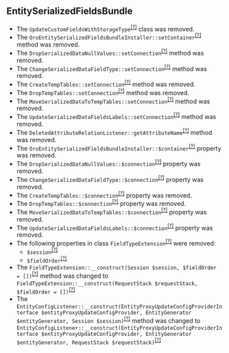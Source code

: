 EntitySerializedFieldsBundle
----------------------------
* The `UpdateCustomFieldsWithStorageType`<sup>[[?]](https://github.com/oroinc/OroEntitySerializedFieldsBundle/tree/5.1.0/Migrations/Schema/v1_0/UpdateCustomFieldsWithStorageType.php#L10 "Oro\Bundle\EntitySerializedFieldsBundle\Migrations\Schema\v1_0\UpdateCustomFieldsWithStorageType")</sup> class was removed.
* The `OroEntitySerializedFieldsBundleInstaller::setContainer`<sup>[[?]](https://github.com/oroinc/OroEntitySerializedFieldsBundle/tree/5.1.0/Migrations/Schema/OroEntitySerializedFieldsBundleInstaller.php#L21 "Oro\Bundle\EntitySerializedFieldsBundle\Migrations\Schema\OroEntitySerializedFieldsBundleInstaller::setContainer")</sup> method was removed.
* The `DropSerializedDataNullValues::setConnection`<sup>[[?]](https://github.com/oroinc/OroEntitySerializedFieldsBundle/tree/5.1.0/Migrations/Schema/v1_3/DropSerializedDataNullValues.php#L26 "Oro\Bundle\EntitySerializedFieldsBundle\Migrations\Schema\v1_3\DropSerializedDataNullValues::setConnection")</sup> method was removed.
* The `ChangeSerializedDataFieldType::setConnection`<sup>[[?]](https://github.com/oroinc/OroEntitySerializedFieldsBundle/tree/5.1.0/Migrations/Schema/v1_2/ChangeSerializedDataFieldType.php#L34 "Oro\Bundle\EntitySerializedFieldsBundle\Migrations\Schema\v1_2\ChangeSerializedDataFieldType::setConnection")</sup> method was removed.
* The `CreateTempTables::setConnection`<sup>[[?]](https://github.com/oroinc/OroEntitySerializedFieldsBundle/tree/5.1.0/Migrations/Schema/v1_2/CreateTempTables.php#L31 "Oro\Bundle\EntitySerializedFieldsBundle\Migrations\Schema\v1_2\CreateTempTables::setConnection")</sup> method was removed.
* The `DropTempTables::setConnection`<sup>[[?]](https://github.com/oroinc/OroEntitySerializedFieldsBundle/tree/5.1.0/Migrations/Schema/v1_2/DropTempTables.php#L25 "Oro\Bundle\EntitySerializedFieldsBundle\Migrations\Schema\v1_2\DropTempTables::setConnection")</sup> method was removed.
* The `MoveSerializedDataToTempTables::setConnection`<sup>[[?]](https://github.com/oroinc/OroEntitySerializedFieldsBundle/tree/5.1.0/Migrations/Schema/v1_2/MoveSerializedDataToTempTables.php#L32 "Oro\Bundle\EntitySerializedFieldsBundle\Migrations\Schema\v1_2\MoveSerializedDataToTempTables::setConnection")</sup> method was removed.
* The `UpdateSerializedDataFieldsLabels::setConnection`<sup>[[?]](https://github.com/oroinc/OroEntitySerializedFieldsBundle/tree/5.1.0/Migrations/Schema/v1_1/UpdateSerializedDataFieldsLabels.php#L21 "Oro\Bundle\EntitySerializedFieldsBundle\Migrations\Schema\v1_1\UpdateSerializedDataFieldsLabels::setConnection")</sup> method was removed.
* The `DeletedAttributeRelationListener::getAttributeName`<sup>[[?]](https://github.com/oroinc/OroEntitySerializedFieldsBundle/tree/5.1.0/EventListener/DeletedAttributeRelationListener.php#L18 "Oro\Bundle\EntitySerializedFieldsBundle\EventListener\DeletedAttributeRelationListener::getAttributeName")</sup> method was removed.
* The `OroEntitySerializedFieldsBundleInstaller::$container`<sup>[[?]](https://github.com/oroinc/OroEntitySerializedFieldsBundle/tree/5.1.0/Migrations/Schema/OroEntitySerializedFieldsBundleInstaller.php#L16 "Oro\Bundle\EntitySerializedFieldsBundle\Migrations\Schema\OroEntitySerializedFieldsBundleInstaller::$container")</sup> property was removed.
* The `DropSerializedDataNullValues::$connection`<sup>[[?]](https://github.com/oroinc/OroEntitySerializedFieldsBundle/tree/5.1.0/Migrations/Schema/v1_3/DropSerializedDataNullValues.php#L24 "Oro\Bundle\EntitySerializedFieldsBundle\Migrations\Schema\v1_3\DropSerializedDataNullValues::$connection")</sup> property was removed.
* The `ChangeSerializedDataFieldType::$connection`<sup>[[?]](https://github.com/oroinc/OroEntitySerializedFieldsBundle/tree/5.1.0/Migrations/Schema/v1_2/ChangeSerializedDataFieldType.php#L32 "Oro\Bundle\EntitySerializedFieldsBundle\Migrations\Schema\v1_2\ChangeSerializedDataFieldType::$connection")</sup> property was removed.
* The `CreateTempTables::$connection`<sup>[[?]](https://github.com/oroinc/OroEntitySerializedFieldsBundle/tree/5.1.0/Migrations/Schema/v1_2/CreateTempTables.php#L29 "Oro\Bundle\EntitySerializedFieldsBundle\Migrations\Schema\v1_2\CreateTempTables::$connection")</sup> property was removed.
* The `DropTempTables::$connection`<sup>[[?]](https://github.com/oroinc/OroEntitySerializedFieldsBundle/tree/5.1.0/Migrations/Schema/v1_2/DropTempTables.php#L23 "Oro\Bundle\EntitySerializedFieldsBundle\Migrations\Schema\v1_2\DropTempTables::$connection")</sup> property was removed.
* The `MoveSerializedDataToTempTables::$connection`<sup>[[?]](https://github.com/oroinc/OroEntitySerializedFieldsBundle/tree/5.1.0/Migrations/Schema/v1_2/MoveSerializedDataToTempTables.php#L30 "Oro\Bundle\EntitySerializedFieldsBundle\Migrations\Schema\v1_2\MoveSerializedDataToTempTables::$connection")</sup> property was removed.
* The `UpdateSerializedDataFieldsLabels::$connection`<sup>[[?]](https://github.com/oroinc/OroEntitySerializedFieldsBundle/tree/5.1.0/Migrations/Schema/v1_1/UpdateSerializedDataFieldsLabels.php#L16 "Oro\Bundle\EntitySerializedFieldsBundle\Migrations\Schema\v1_1\UpdateSerializedDataFieldsLabels::$connection")</sup> property was removed.
* The following properties in class `FieldTypeExtension`<sup>[[?]](https://github.com/oroinc/OroEntitySerializedFieldsBundle/tree/5.1.0/Form/Extension/FieldTypeExtension.php#L21 "Oro\Bundle\EntitySerializedFieldsBundle\Form\Extension\FieldTypeExtension")</sup> were removed:
   - `$session`<sup>[[?]](https://github.com/oroinc/OroEntitySerializedFieldsBundle/tree/5.1.0/Form/Extension/FieldTypeExtension.php#L21 "Oro\Bundle\EntitySerializedFieldsBundle\Form\Extension\FieldTypeExtension::$session")</sup>
   - `$fieldOrder`<sup>[[?]](https://github.com/oroinc/OroEntitySerializedFieldsBundle/tree/5.1.0/Form/Extension/FieldTypeExtension.php#L28 "Oro\Bundle\EntitySerializedFieldsBundle\Form\Extension\FieldTypeExtension::$fieldOrder")</sup>
* The `FieldTypeExtension::__construct(Session $session, $fieldOrder = [])`<sup>[[?]](https://github.com/oroinc/OroEntitySerializedFieldsBundle/tree/5.1.0/Form/Extension/FieldTypeExtension.php#L34 "Oro\Bundle\EntitySerializedFieldsBundle\Form\Extension\FieldTypeExtension")</sup> method was changed to `FieldTypeExtension::__construct(RequestStack $requestStack, $fieldOrder = [])`<sup>[[?]](https://github.com/oroinc/OroEntitySerializedFieldsBundle/tree/6.0.0-beta/Form/Extension/FieldTypeExtension.php#L27 "Oro\Bundle\EntitySerializedFieldsBundle\Form\Extension\FieldTypeExtension")</sup>
* The `EntityConfigListener::__construct(EntityProxyUpdateConfigProviderInterface $entityProxyUpdateConfigProvider, EntityGenerator $entityGenerator, Session $session)`<sup>[[?]](https://github.com/oroinc/OroEntitySerializedFieldsBundle/tree/5.1.0/EventListener/EntityConfigListener.php#L30 "Oro\Bundle\EntitySerializedFieldsBundle\EventListener\EntityConfigListener")</sup> method was changed to `EntityConfigListener::__construct(EntityProxyUpdateConfigProviderInterface $entityProxyUpdateConfigProvider, EntityGenerator $entityGenerator, RequestStack $requestStack)`<sup>[[?]](https://github.com/oroinc/OroEntitySerializedFieldsBundle/tree/6.0.0-beta/EventListener/EntityConfigListener.php#L26 "Oro\Bundle\EntitySerializedFieldsBundle\EventListener\EntityConfigListener")</sup>

